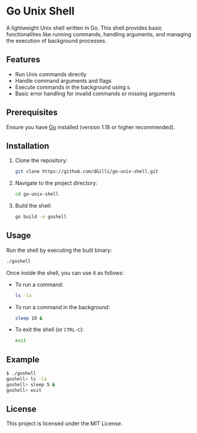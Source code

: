 # Go Unix Shell

A lightweight Unix shell written in Go. This shell provides basic functionalities like running commands, handling arguments, and managing the execution of background processes.

## Features

- Run Unix commands directly
- Handle command arguments and flags
- Execute commands in the background using `&`
- Basic error handling for invalid commands or missing arguments

## Prerequisites

Ensure you have [Go](https://golang.org/dl/) installed (version 1.18 or higher recommended).

## Installation

1. Clone the repository:

   ```bash
   git clone https://github.com/dGilli/go-unix-shell.git
   ```

2. Navigate to the project directory:

   ```bash
   cd go-unix-shell
   ```

3. Build the shell:

   ```bash
   go build -o goshell
   ```

## Usage

Run the shell by executing the built binary:

```bash
./goshell
```

Once inside the shell, you can use it as follows:

- To run a command:

  ```bash
  ls -la
  ```

- To run a command in the background:

  ```bash
  sleep 10 &
  ```

- To exit the shell (or `CTRL-C`):

  ```bash
  exit
  ```

## Example

```bash
$ ./goshell
goshell> ls -la
goshell> sleep 5 &
goshell> exit
```

## License

This project is licensed under the MIT License.
